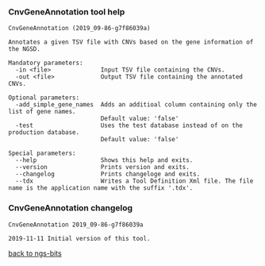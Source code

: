### CnvGeneAnnotation tool help
	CnvGeneAnnotation (2019_09-86-g7f86039a)
	
	Annotates a given TSV file with CNVs based on the gene information of the NGSD.
	
	Mandatory parameters:
	  -in <file>              Input TSV file containing the CNVs.
	  -out <file>             Output TSV file containing the annotated CNVs.
	
	Optional parameters:
	  -add_simple_gene_names  Adds an additioal column containing only the list of gene names.
	                          Default value: 'false'
	  -test                   Uses the test database instead of on the production database.
	                          Default value: 'false'
	
	Special parameters:
	  --help                  Shows this help and exits.
	  --version               Prints version and exits.
	  --changelog             Prints changeloge and exits.
	  --tdx                   Writes a Tool Definition Xml file. The file name is the application name with the suffix '.tdx'.
	
### CnvGeneAnnotation changelog
	CnvGeneAnnotation 2019_09-86-g7f86039a
	
	2019-11-11 Initial version of this tool.
[back to ngs-bits](https://github.com/imgag/ngs-bits)
